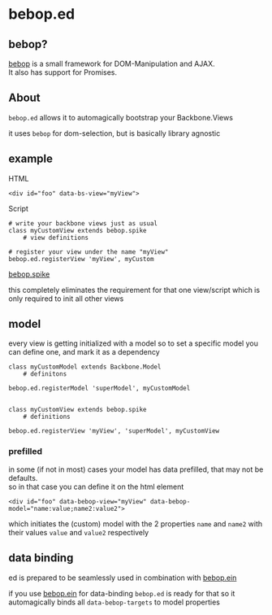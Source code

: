 # bebop.ed

## bebop?

[bebop][1] is a small framework for DOM-Manipulation and AJAX.  
It also has support for Promises.

## About

`bebop.ed` allows it to automagically bootstrap your Backbone.Views

it uses `bebop` for dom-selection, but is basically library agnostic

## example

HTML

	<div id="foo" data-bs-view="myView">
	
Script

	# write your backbone views just as usual
	class myCustomView extends bebop.spike
		# view definitions
		
	# register your view under the name "myView"
	bebop.ed.registerView 'myView', myCustom
[bebop.spike][2]

this completely eliminates the requirement for that one view/script which is only required to init all other views

## model
every view is getting initialized with a model
so to set a specific model you can define one, and mark it as a dependency
		
	class myCustomModel extends Backbone.Model
		# definitons
		
	bebop.ed.registerModel 'superModel', myCustomModel
	
	
	class myCustomView extends bebop.spike
		# definitions 
		
	bebop.ed.registerView 'myView', 'superModel', myCustomView

### prefilled
in some (if not in most) cases your model has data prefilled, that may not be defaults.  
so in that case you can define it on the html element

	<div id="foo" data-bebop-view="myView" data-bebop-model="name:value;name2:value2">

which initiates the (custom) model with the 2 properties `name` and `name2` with their values `value` and `value2` respectively


## data binding
ed is prepared to be seamlessly used in combination with [bebop.ein][3]

if you use [bebop.ein][3] for data-binding `bebop.ed` is ready for that so it automagically binds all `data-bebop-targets` to model properties

[1]: http://www.github.com/bobbor/bebop
[2]: http://www.github.com/bobbor/bebop.spike
[3]: http://www.github.com/bobbor/bebop.ein